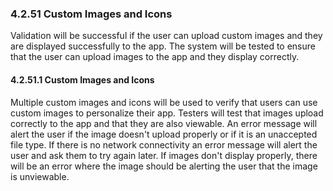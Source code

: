 ### 4.2.51 Custom Images and Icons

Validation will be successful if the user can upload custom images and they are displayed successfully to the app.  The system will be tested to ensure that the user can upload images to the app and they display correctly.

#### 4.2.51.1 Custom Images and Icons

Multiple custom images and icons will be used to verify that users can use custom images to personalize their app.  Testers will test that images upload correctly to the app and that they are also viewable.  An error message will alert the user if the image doesn't upload properly or if it is an unaccepted file type. If there is no network connectivity an error message will alert the user and ask them to try again later.  If images don't display properly, there will be an error where the image should be alerting the user that the image is unviewable.

